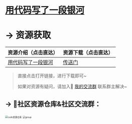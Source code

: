 

# [用代码写了一段银河](https://mp.weixin.qq.com/s/ySzv7ychUjof0lhFjSjS7w)



# → 资源获取



| 资源介绍（点击直达）                                         | 资源下载（点击直达）                                         |
| ------------------------------------------------------------ | ------------------------------------------------------------ |
| [用代码写了一段银河](https://mp.weixin.qq.com/s/ySzv7ychUjof0lhFjSjS7w) | [传送门](https://gitee.com/zhaofeng092/python_auto_office/tree/master/%E5%85%AC%E4%BC%97%E5%8F%B7/%E7%94%A8%E4%BB%A3%E7%A0%81%E5%86%99%E4%BA%86%E4%B8%80%E6%AE%B5%E9%93%B6%E6%B2%B3) |

> 直接点击打开链接，进行下载即可~
>
> 如果对资源有疑问，请加入🚸 [我的交流群](https://mp.weixin.qq.com/s/6cR5fMSCtdI5sJdWiDwhOA) 联系群主解决~
>



## → 🚀社区资源仓库&社区交流群：
<img src="https://img-blog.csdnimg.cn/20201231105911656.jpg?x-oss-process=image/watermark,type_ZmFuZ3poZW5naGVpdGk,shadow_10,text_aHR0cHM6Ly9ibG9nLmNzZG4ubmV0L3dlaXhpbl80MjMyMTUxNw==,size_16,color_FFFFFF,t_70#pic_center" alt="csdn资源仓库" style="zoom:50%;" />
<img src="https://img-blog.csdnimg.cn/20201230181619243.jpg?x-oss-process=image/watermark,type_ZmFuZ3poZW5naGVpdGk,shadow_10,text_aHR0cHM6Ly9ibG9nLmNzZG4ubmV0L3dlaXhpbl80MjMyMTUxNw==,size_16,color_FFFFFF,t_70#pic_center" alt="group" style="zoom: 50%;" />


